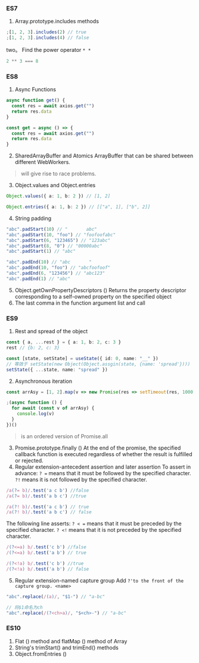 ### ES7
1. Array.prototype.includes methods
```ts
;[1, 2, 3].includes(2) // true
;[1, 2, 3].includes(4) // false
```
two。 Find the power operator `* *`
```ts
2 ** 3 === 8
```
### ES8
1. Async Functions
```ts
async function get() {
  const res = await axios.get("")
  return res.data
}

const get = async () => {
  const res = await axios.get("")
  return res.data
}
```
2. SharedArrayBuffer and Atomics
ArrayBuffer that can be shared between different WebWorkers.
> will give rise to race problems.
3. Object.values and Object.entries
```ts
Object.values({ a: 1, b: 2 }) // [1, 2]

Object.entries({ a: 1, b: 2 }) // [["a", 1], ["b", 2]]
```
4. String padding
```ts
"abc".padStart(10) // "       abc"
"abc".padStart(10, "foo") // "foofoofabc"
"abc".padStart(6, "123465") // "123abc"
"abc".padStart(8, "0") // "00000abc"
"abc".padStart(1) // "abc"

"abc".padEnd(10) // "abc       "
"abc".padEnd(10, "foo") // "abcfoofoof"
"abc".padEnd(6, "123456") // "abc123"
"abc".padEnd(1) // "abc"
```
5. Object.getOwnPropertyDescriptors ()
Returns the property descriptor corresponding to a self-owned property on the specified object
6. The last comma in the function argument list and call
### ES9
1. Rest and spread of the object
```ts
const { a, ...rest } = { a: 1, b: 2, c: 3 }
rest // {b: 2, c: 3}

const [state, setState] = useState({ id: 0, name: "__" })
// 等效于 setState(new Object(Object.assgin(state, {name: 'spread'})))
setState({ ...state, name: "spread" })
```
2. Asynchronous iteration
```ts
const arrAsy = [1, 2].map(v => new Promise(res => setTimeout(res, 1000, v)))

;(async function () {
  for await (const v of arrAsy) {
    console.log(v)
  }
})()
```
> is an ordered version of Promise.all
3. Promise.prototype.finally ()
At the end of the promise, the specified callback function is executed regardless of whether the result is fulfilled or rejected.
4. Regular extension-antecedent assertion and later assertion
To assert in advance:
`? =` means that it must be followed by the specified character.
`?!` means it is not followed by the specified character.
```js
/a(?= b)/.test('a c b') //false
/a(?= b)/.test('a b c') //true

/a(?! b)/.test('a c b') // true
/a(?! b)/.test('a b c') // false
```
The following line asserts:
`? < =` means that it must be preceded by the specified character.
`? <!` means that it is not preceded by the specified character.
```js
/(?<=a) b/.test('c b') //false
/(?<=a) b/.test('a b') // true

/(?<!a) b/.test('c b') //true
/(?<!a) b/.test('a b') // false
```
5. Regular extension-named capture group
Add `?'to the front of the capture group. <name>`
```js
"abc".replace(/(a)/, "$1-") // "a-bc"

// 将$1命名为ch
"abc".replace(/(?<ch>a)/, "$<ch>-") // "a-bc"
```
### ES10
1. Flat () method and flatMap () method of Array
2. String's trimStart() and trimEnd() methods
3. Object.fromEntries ()